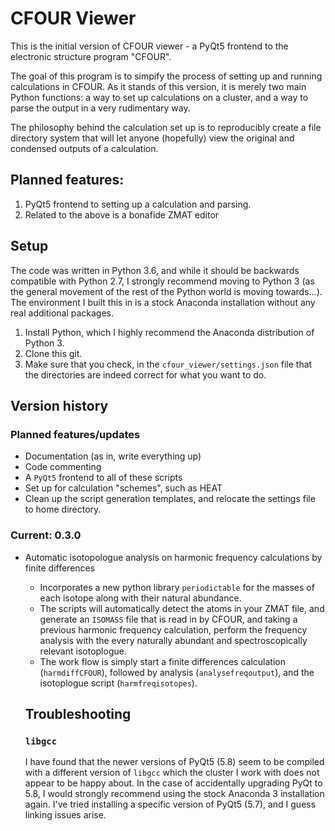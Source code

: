 # CFOUR Viewer

This is the initial version of CFOUR viewer - a PyQt5 frontend to the electronic structure program "CFOUR".

The goal of this program is to simpify the process of setting up and running calculations in CFOUR. As it stands of this version, it is merely two main Python functions: a way to set up calculations on a cluster, and a way to parse the output in a very rudimentary way.

The philosophy behind the calculation set up is to reproducibly create a file directory system that will let anyone (hopefully) view the original and condensed outputs of a calculation.

## Planned features:

1. PyQt5 frontend to setting up a calculation and parsing.
2. Related to the above is a bonafide ZMAT editor

## Setup

The code was written in Python 3.6, and while it should be backwards compatible with Python 2.7, I strongly recommend moving to Python 3 (as the general movement of the rest of the Python world is moving towards...). The environment I built this in is a stock Anaconda installation without any real additional packages.

1. Install Python, which I highly recommend the Anaconda distribution of Python 3.
2. Clone this git.
3. Make sure that you check, in the `cfour_viewer/settings.json` file that the directories are indeed correct for what you want to do.

## Version history

### Planned features/updates

- Documentation (as in, write everything up)
- Code commenting
- A `PyQt5` frontend to all of these scripts
- Set up for calculation "schemes", such as HEAT
- Clean up the script generation templates, and relocate the settings file to home directory.

### Current: 0.3.0

- Automatic isotopologue analysis on harmonic frequency calculations by finite differences
    - Incorporates a new python library `periodictable` for the masses of each isotope along with their natural abundance.
    - The scripts will automatically detect the atoms in your ZMAT file, and generate an `ISOMASS` file that is read in by CFOUR, and taking a previous harmonic frequency calculation, perform the frequency analysis with the every naturally abundant and spectroscopically relevant isotoplogue.
    - The work flow is simply start a finite differences calculation (`harmdiffCFOUR`), followed by analysis (`analysefreqoutput`), and the isotoplogue script (`harmfreqisotopes`).

    ## Troubleshooting

    ### `libgcc`

    I have found that the newer versions of PyQt5 (5.8) seem to be compiled with a different version of `libgcc` which the cluster I work with does not appear to be happy about. In the case of accidentally upgrading PyQt to 5.8, I would strongly recommend using the stock Anaconda 3 installation again. I've tried installing a specific version of PyQt5 (5.7), and I guess linking issues arise.
